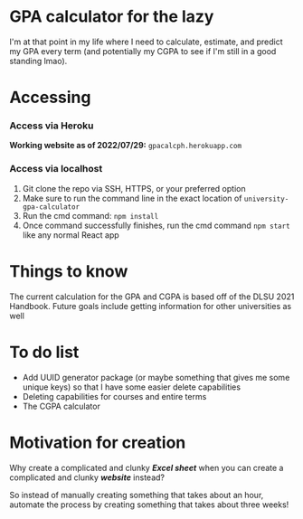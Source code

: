 # GPA calculator for the lazy
I'm at that point in my life where I need to calculate, estimate, and predict my GPA every term (and potentially my CGPA to see if I'm still in a good standing lmao). 

# Accessing
### Access via Heroku
**Working website as of 2022/07/29:** `gpacalcph.herokuapp.com`

### Access via localhost
1. Git clone the repo via SSH, HTTPS, or your preferred option
2. Make sure to run the command line in the exact location of `
university-gpa-calculator `
3. Run the cmd command: `npm install`
4. Once command successfully finishes, run the cmd command `npm start` like any normal React app

# Things to know
The current calculation for the GPA and CGPA is based off of the DLSU 2021 Handbook. Future goals include getting information for other universities as well

# To do list
- Add UUID generator package (or maybe something that gives me some unique keys) so that I have some easier delete capabilities
- Deleting capabilities for courses and entire terms
- The CGPA calculator

# Motivation for creation
Why create a complicated and clunky ***Excel sheet*** when you can create a complicated and clunky ***website*** instead? 

So instead of manually creating something that takes about an hour, automate the process by creating something that takes about three weeks!

